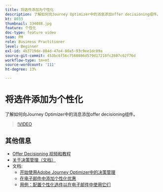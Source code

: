 ```yaml
---
title: 将选件添加为个性化
description: 了解如何向Journey Optimizer中的消息添加offer decisioning组件。
kt: 8033
thumbnail: 334088.jpg
feature: 个性化
doc-type: feature video
team: PM
role: Business Practitioner
level: Beginner
exl-id: 4b3719de-804d-47e4-80a5-93c9ee1dc09a
source-git-commit: 453bc6f56c7568086d579d17218fc2807c62f76d
workflow-type: tm+mt
source-wordcount: '111'
ht-degree: 13%

---
```


# 将选件添加为个性化

了解如何向Journey Optimizer中的消息添加offer decisioning组件。

>[!VIDEO](https://video.tv.adobe.com/v/334088?quality=12)

## 其他信息

* [Offer Decisioning 视频和教程](https://experienceleague.adobe.com/docs/offer-decisioning-learn/tutorials/overview.html?lang=zh-Hans)
* [关于决策管理（文档）](https://experienceleague.adobe.com/docs/journey-optimizer/using/offer-decisioniong/get-started/starting-offer-decisioning.html)
* 文档:
   * [开始使用Adobe Journey Optimizer中的决策管理](https://experienceleague.adobe.com/docs/journey-optimizer/using/offer-decisioniong/get-started/starting-offer-decisioning.html)
   * [在电子邮件中添加个性化优惠](https://experienceleague.adobe.com/docs/journey-optimizer/using/create-messages/deliver-personalized-offers.html)
   * [用例：配置个性化选件以在电子邮件中使用它们](https://experienceleague.adobe.com/docs/journey-optimizer/using/offer-decisioniong/get-started/offers-e2e.html)
